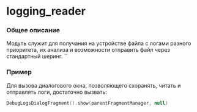 logging_reader
=====

### Общее описание

Модуль служит для получания на устройстве файла с логами разного приоритета, их анализа и возможности отправить файл через стандартный шеринг.
``


### Пример

Для вызова диалогового окна, позволяющего схоранять, читать и отправлять логи, достаточно вызвать:
```kotlin
DebugLogsDialogFragment().show(parentFragmentManager, null)
```